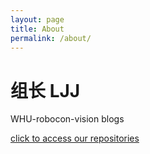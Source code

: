 ```yaml
---
layout: page
title: About
permalink: /about/
---
```


# 组长 LJJ

WHU-robocon-vision blogs

[click to access our repositories](https://github.com/whu-robocon-vision)

